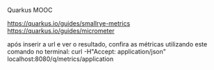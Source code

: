 Quarkus MOOC

https://quarkus.io/guides/smallrye-metrics
https://quarkus.io/guides/micrometer

após inserir a url e ver o resultado, confira as métricas utilizando este comando no terminal:
curl -H"Accept: application/json" localhost:8080/q/metrics/application
